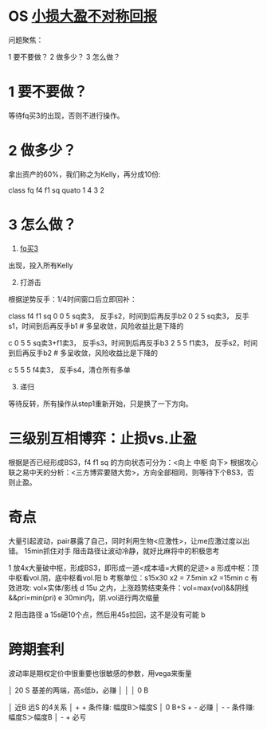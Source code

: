 # OS [小损大盈不对称回报](~/bin/.m2doc/article_201_“非上帝投机者”的自赎)

问题聚焦：

1 要不要做？
2 做多少？
3 怎么做？

# 1 要不要做？

等待fq买3的出现，否则不进行操作。

# 2 做多少？

拿出资产的60%，我们称之为Kelly，再分成10份:

class   fq  f4  f1  sq
quato   1   4   3   2

# 3 怎么做？

1. [fq买3](趋势)

出现，投入所有Kelly

2. 打游击

根据逆势反手：1/4时间窗口后立即回补：

class   f4  f1  sq
        0   0   5       sq卖3，         反手s2，时间到后再反手b2
        0   2   5       sq卖3，         反手s1，时间到后再反手b1        # 多呈收敛，风险收益比是下降的

c       0   5   5       sq卖3+f1卖3，   反手s3，时间到后再反手b3
        2   5   5             f1卖3，   反手s2，时间到后再反手b2        # 多呈收敛，风险收益比是下降的

c       5   5   5             f4卖3，   反手s4，清仓所有多单

3. 递归

等待反转，所有操作从step1重新开始，只是换了一下方向。

# 三级别互相博弈：止损vs.止盈

根据是否已经形成BS3，f4 f1 sq 的方向状态可分为：<向上 中枢 向下>
根据攻心联之易中天的分析：<三方博弈要随大势>，方向全部相同，则等待下个BS3，否则止盈。

# 奇点

大量引起波动，pair暴露了自己，同时利用生物<应激性>，让me应激过度以出错。
15min抓住对手
阻击路径让波动冷静，就好比麻将中的积极思考

1 放4x大量破中枢，形成BS3，即形成一道<成本墙=大鳄的足迹>
  a 形成中枢：顶中枢看vol.阴，底中枢看vol.阳
  b 考察单位：s15x30 x2 = 7.5min x2 =15min
  c 有效进攻: vol×实体/影线
  d 15u 之内，上涨趋势结束条件：vol=max(vol)&&阴线&&pri=min(pri)
  e 30min内，阴.vol进行两次缩量

2 阻击路径
  a 15s砸10个点，然后用45s拉回，这不是没有可能
  b

# 跨期套利

  波动率是期权定价中很重要也很敏感的参数，用vega来衡量



  │ 20 S             基差的两端，高s低b，必赚
  │
  │
  │ 0  B


  │                  近B 远S 的4关系
  │                    +   +     条件赚: 幅度B＞幅度S 
  │ 0  B+S             +   -     必赚
  │                    -   -     条件赚: 幅度S＞幅度B 
  │                    -   +     必亏


